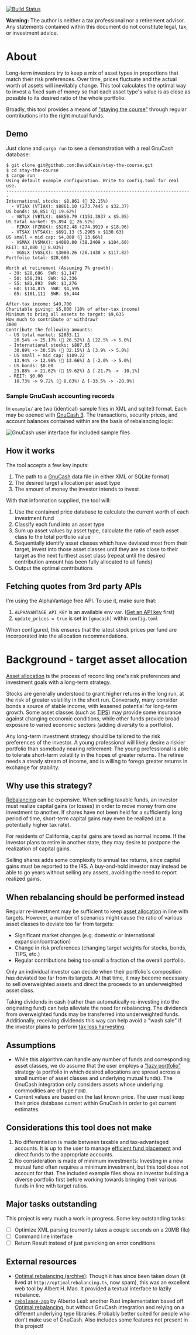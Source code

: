 [![Build Status](https://github.com/DavidCain/stay-the-course/actions/workflows/ci.yml/badge.svg)](https://github.com/DavidCain/stay-the-course/actions)

**Warning:** The author is neither a tax professional nor a retirement advisor.
Any statements contained within this document do not constitute legal, tax, or
investment advice.


# About
Long-term investors try to keep a mix of asset types in proportions that match
their risk preferences. Over time, prices fluctuate and the actual worth of
assets will inevitably change. This tool calculates the optimal way to invest a
fixed sum of money so that each asset type's value is as close as possible to
its desired ratio of the whole portfolio.

Broadly, this tool provides a means of ["staying the course"][stay_the_course]
through regular contributions into the right mutual funds.

## Demo
Just clone and `cargo run` to see a demonstration with a real GnuCash database:

```
$ git clone git@github.com:DavidCain/stay-the-course.git
$ cd stay-the-course
$ cargo run
Using default example configuration. Write to config.toml for real use.
-----------------------------------------------------------------------
International stocks: $8,861 (🎯 32.15%)
  - VTIAX (VTIAX): $8861.10 (273.7445 x $32.37)
US bonds: $6,851 (🎯 19.62%)
  - VBTLX (VBTLX): $6850.79 (1151.3937 x $5.95)
US total market: $5,894 (🎯 26.52%)
  - FZROX (FZROX): $5202.48 (274.3919 x $18.96)
  - VTSAX (VTSAX): $691.13 (5.2905 x $130.63)
US small + mid cap: $4,000 (🎯 13.66%)
  - VSMAX (VSMAX): $4000.00 (38.2409 x $104.60)
REIT: $3,080 (🎯 8.03%)
  - VGSLX (VGSLX): $3080.26 (26.1438 x $117.82)
Portfolio total: $28,686

Worth at retirement (Assuming 7% growth):
 - 39: $28,686  SWR: $1,147
 - 50: $58,391  SWR: $2,336
 - 55: $81,893  SWR: $3,276
 - 60: $114,875  SWR: $4,595
 - 65: $161,111  SWR: $6,444

After-tax income: $49,700
Charitable giving: $5,000 (10% of after-tax income)
Minimum to bring all assets to target: $9,635
How much to contribute or withdraw?
3000
Contribute the following amounts:
 - US total market: $2083.11
   20.54% -> 25.17% (🎯 26.52%) Δ [22.5% -> 5.0%]
 - International stocks: $807.65
   30.89% -> 30.51% (🎯 32.15%) Δ [3.9% -> 5.0%]
 - US small + mid cap: $109.22
   13.94% -> 12.96% (🎯 13.66%) Δ [-2.0% -> 5.0%]
 - US bonds: $0.00
   23.88% -> 21.62% (🎯 19.62%) Δ [-21.7% -> -10.1%]
 - REIT: $0.00
   10.73% -> 9.72% (🎯 8.03%) Δ [-33.5% -> -20.9%]
```

### Sample GnuCash accounting records

In `example/` are two (identical) sample files in XML and sqlite3 format. Each
may be opened with [GnuCash 3][gnucash]. The transactions, security prices, and
account balances contained within are the basis of rebalancing logic:

![GnuCash user interface for included sample files][img-gnucash-interface]

## How it works
The tool accepts a few key inputs:

1. The path to a [GnuCash][gnucash] data file (in either XML or SQLite format)
2. The desired target allocation per asset type
3. The amount of money the investor intends to invest

With that information supplied, the tool will:

1. Use the contained price database to calculate the current worth of each investment fund
2. Classify each fund into an asset type
3. Sum up asset values by asset type, calculate the ratio of each asset class
   to the total portfolio value
4. Sequentially identify asset classes which have deviated most from their
   target, invest into those asset classes until they are as close to their
   target as the next furthest asset class (repeat until the desired
   contribution amount has been fully allocated to all funds)
5. Output the optimal contributions

## Fetching quotes from 3rd party APIs
I'm using the AlphaVantage free API. To use it, make sure that:

1. `ALPHAVANTAGE_API_KEY` is an available env var. ([Get an API key][av-api-key] first)
2. `update_prices = true` is set in `[gnucash]` within `config.toml`

When configured, this ensures that the latest stock prices per fund
are incorporated into the allocation recommendations.


# Background - target asset allocation
[Asset allocation][asset_allocation] is the process of reconciling one's risk
preferences and investment goals with a long-term strategy.

Stocks are generally understood to grant higher returns in the long run, at the
risk of greater volatility in the short run. Conversely, many consider bonds a
source of stable income, with lessened potential for long-term growth. Some
asset classes (such as [TIPS][TIPS]) may provide some insurance against changing
economic conditions, while other funds provide broad exposure to varied
economic sectors (adding diversity to a portfolio).

Any long-term investment strategy should be tailored to the risk preferences
of the investor. A young professional will likely desire a riskier portfolio
than somebody nearing retirement: The young professional is able to tolerate
short-term volatility in the hopes of greater returns. The retiree needs a
steady stream of income, and is willing to forego greater returns in exchange
for stability.

## Why use this strategy?
[Rebalancing][rebalancing] can be expensive. When selling taxable funds, an
investor must realize capital gains (or losses) in order to move money from one
investment to another. If shares have not been held for a sufficiently long
period of time, short-term capital gains may even be realized (at a potentially
higher tax rate).

For residents of California, capital gains are taxed as normal income. If the
investor plans to retire in another state, they may desire to postpone the
realization of capital gains.

Selling shares adds some complexity to annual tax returns, since capital gains
must be reported to the IRS. A buy-and-hold investor may instead be able to go
years without selling any assets, avoiding the need to report realized gains.


## When rebalancing should be performed instead
Regular re-investment may be sufficient to keep [asset allocation][asset_allocation]
in line with targets. However, a number of scenarios might cause the ratio of
various asset classes to deviate too far from targets:

- Significant market changes (e.g. domestic or international expansion/contraction)
- Change in risk preferences (changing target weights for stocks, bonds, TIPS, etc.)
- Regular contributions being too small a fraction of the overall portfolio.

Only an individual investor can decide when their portfolio's composition has
deviated too far from its targets. At that time, it may become necessary to sell
overweighted assets and direct the proceeds to an underweighted asset class.

Taking dividends in cash (rather than automatically re-investing into the
originating fund) can help alleviate the need for rebalancing. The dividends
from overweighted funds may be transferred into underweighted funds.
Additionally, receiving dividends this way can help avoid a "wash sale" if the
investor plains to perform [tax loss harvesting][tax_loss_harvesting].


## Assumptions
- While this algorithm can handle any number of funds and corresponding asset classes,
  we do assume that the user employs a ["lazy portfolio"][lazy_portfolio]
  strategy (a portfolio in which desired allocations are spread across a small
  number of asset classes and underlying mutual funds). The GnuCash integration
  only considers assets whose underlying commodities are of type `FUND`.
- Current values are based on the last known price. The user must keep their
  price database current within GnuCash in order to get current estimates.

## Considerations this tool does not make
1. No differentiation is made between taxable and tax-advantaged accounts. It is up
   to the user to manage [efficient fund placement][tax_efficient_placement] and direct
   funds to the appropriate accounts.
2. No consideration is made of minimum investments: Investing in a new mutual fund often
   requires a minimum investment, but this tool does not account for that. The included
   example files show an investor building a diverse portfolio first before
   working towards bringing their various funds in line with target ratios.

## Major tasks outstanding
This project is very much a work in progress. Some key outstanding tasks:

- [ ] Optimize XML parsing (currently takes a couple seconds on a 20MB file)
- [ ] Command line interface
- [ ] Return Result instead of just panicking on error conditions

## External resources
- [Optimal rebalancing (archive)][optimal_rebalancing]: Though it has since
  been taken down (it lived at `http://optimalrebalancing.tk`, now spam), this
  was an excellent web tool by Albert H. Mao. It provided a textual interface
  to lazily rebalance.
- [`rebalance-app`][rebalance-app] by Alberto Leal: another Rust implementation
  based off [Optimal rebalancing][optimal_rebalancing], but without GnuCash
  integration and relying on a different underlying type libraries. Probably better
  suited for people who don't make use of GnuCash. Also includes some features not
  present in this project!



[gnucash]: https://www.gnucash.org/
[optimal_rebalancing]: https://archive.ph/IUimB
[rebalance-app]: https://github.com/dashed/rebalance-app

[TIPS]: https://en.wikipedia.org/wiki/United_States_Treasury_security#TIPS

[asset_allocation]: https://www.bogleheads.org/wiki/Asset_allocation
[rebalancing]: https://www.bogleheads.org/wiki/Rebalancing
[stay_the_course]: https://www.bogleheads.org/blog/bogleheads-principles-stay-the-course/
[lazy_portfolio]: https://www.bogleheads.org/wiki/Lazy_portfolios#Three_fund_lazy_portfolios
[tax_loss_harvesting]: https://www.bogleheads.org/wiki/Tax_loss_harvesting
[tax_efficient_placement]: https://www.bogleheads.org/wiki/Tax-efficient_fund_placement
[av-api-key]: https://www.alphavantage.co/support/#api-key


[img-gnucash-interface]: https://github.com/DavidCain/stay-the-course/blob/master/images/gnucash_interface.png

